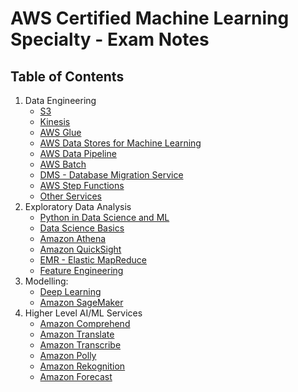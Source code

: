 # AWS Certified Machine Learning Specialty - Exam Notes

## Table of Contents

1. Data Engineering
    - [S3](01-data-engineering/s3.md)
    - [Kinesis](01-data-engineering/kinesis.md)
    - [AWS Glue](01-data-engineering/glue.md)
    - [AWS Data Stores for Machine Learning](01-data-engineering/data-stores.md)
    - [AWS Data Pipeline](01-data-engineering/data-pipeline.md)
    - [AWS Batch](01-data-engineering/aws-batch.md)
    - [DMS - Database Migration Service](01-data-engineering/dms.md)
    - [AWS Step Functions](01-data-engineering/step-functions.md)
    - [Other Services](01-data-engineering/other-services.md)
2. Exploratory Data Analysis
    - [Python in Data Science and ML](02-exploratory-data-analysis/python-in-data-science-and-lm.md)
    - [Data Science Basics](02-exploratory-data-analysis/data-science-basics.md)
    - [Amazon Athena](02-exploratory-data-analysis/athena.md)
    - [Amazon QuickSight](02-exploratory-data-analysis/quicksight.md)
    - [EMR - Elastic MapReduce](02-exploratory-data-analysis/emr.md)
    - [Feature Engineering](02-exploratory-data-analysis/feature-engineering.md)
3. Modelling:
    - [Deep Learning](03-modelling/deep-learning.md)
    - [Amazon SageMaker](03-modelling/sagemaker.md)
4. Higher Level AI/ML Services
    - [Amazon Comprehend](04-higher-level-ai-ml-services/amazon-comprehend.md)
    - [Amazon Translate](04-higher-level-ai-ml-services/amazon-translate.md)
    - [Amazon Transcribe](04-higher-level-ai-ml-services/amazon-transcribe.md)
    - [Amazon Polly](04-higher-level-ai-ml-services/amazon-polly.md)
    - [Amazon Rekognition](04-higher-level-ai-ml-services/amazon-rekognition.md)
    - [Amazon Forecast](04-higher-level-ai-ml-services/amazon-forecast.md)
